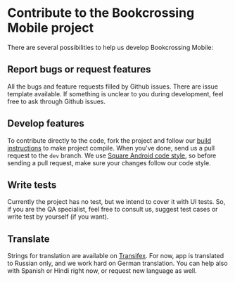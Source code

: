 # Contribute to the Bookcrossing Mobile project

There are several possibilities to help us develop Bookcrossing Mobile:

## Report bugs or request features

All the bugs and feature requests filled by Github issues. There are issue template available. If
something is unclear to you during development, feel free to ask through Github issues.

## Develop features

To contribute directly to the code, fork the project and follow our [build instructions](BUILD.md)
to make project compile. When you've done, send us a pull request to the `dev` branch. We use
[Square Android code style](https://github.com/square/java-code-styles), so before sending a pull
request, make sure your changes follow our code style.

## Write tests

Currently the project has no test, but we intend to cover it with UI tests.
So, if you are the QA specialist, feel free to consult us, suggest test cases or write test by
yourself (if you want).

## Translate

Strings for translation are available on
[Transifex](https://www.transifex.com/bookcrossing-mobile/bookcrossing-mobile-app).
For now, app is translated to Russian only, and we work hard on German translation. You can help
also with Spanish or Hindi right now, or request new language as well.
